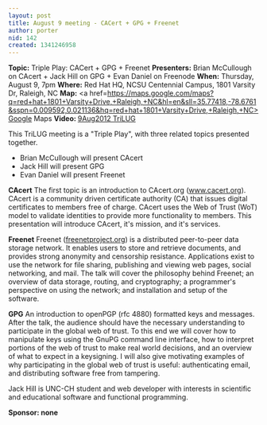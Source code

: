 ```yaml
---
layout: post
title: August 9 meeting - CACert + GPG + Freenet
author: porter
nid: 142
created: 1341246958
---
```

<strong>Topic:</strong> Triple Play: CACert + GPG + Freenet
<strong>Presenters:</strong> Brian McCullough on CAcert + Jack Hill on GPG + Evan Daniel on Freenode 
<strong>When:</strong> Thursday, August 9, 7pm
<strong>Where:</strong> Red Hat HQ, NCSU Centennial Campus, 1801 Varsity Dr, Raleigh, NC
<strong>Map:</strong> <a href=https://maps.google.com/maps?q=red+hat+1801+Varsity+Drive,+Raleigh,+NC&hl=en&sll=35.77418,-78.6761&sspn=0.009592,0.021136&hq=red+hat+1801+Varsity+Drive,+Raleigh,+NC>Google Maps</a>
<strong>Video: </strong><a href="https://www.youtube.com/watch?feature=player_embedded&v=-ZnmlJzPUMA#!">9Aug2012 TriLUG </a>

This TriLUG meeting is a "Triple Play", with three related topics presented together.
<ul>
<li>Brian McCullough will present CAcert</li>
<li>Jack Hill will present GPG</li>
<li>Evan Daniel will present Freenet</li>
</ul>

<strong>CAcert</strong>
The first topic is an introduction to CAcert.org (<a href="cacert.org">www.cacert.org</a>).  CAcert is a community driven certificate authority (CA) that issues digital certificates to members free of charge.  CAcert uses the Web of Trust (WoT) model to validate identities to provide more functionality to members.  This presentation will introduce CAcert, it's mission, and it's services.

<strong>Freenet</strong>
Freenet (<a href="https://freenetproject.org/">freenetproject.org</a>) is a distributed peer-to-peer data storage network. It enables users to store and retrieve documents, and provides strong anonymity and censorship resistance. Applications exist to use the network for file sharing, publishing and viewing web pages, social networking, and mail. The talk will cover the philosophy behind Freenet; an overview of data storage, routing, and cryptography; a programmer's perspective on using the network; and installation and setup of the software.

<strong>GPG</strong>
An introduction to openPGP (rfc 4880) formatted keys and messages. After the talk, the audience should have the necessary understanding to participate in the global web of trust. To this end we will cover how to manipulate keys using the GnuPG command line interface, how to interpret portions of the web of trust to make real world decisions, and an overview of what to expect in a keysigning. I will also give motivating examples of why participating in the global web of trust is useful: authenticating email, and
distributing software free from tampering.

Jack Hill is UNC-CH student and web developer with interests in scientific and educational software and functional programming.

<strong>Sponsor: none</strong>

<!--break-->
